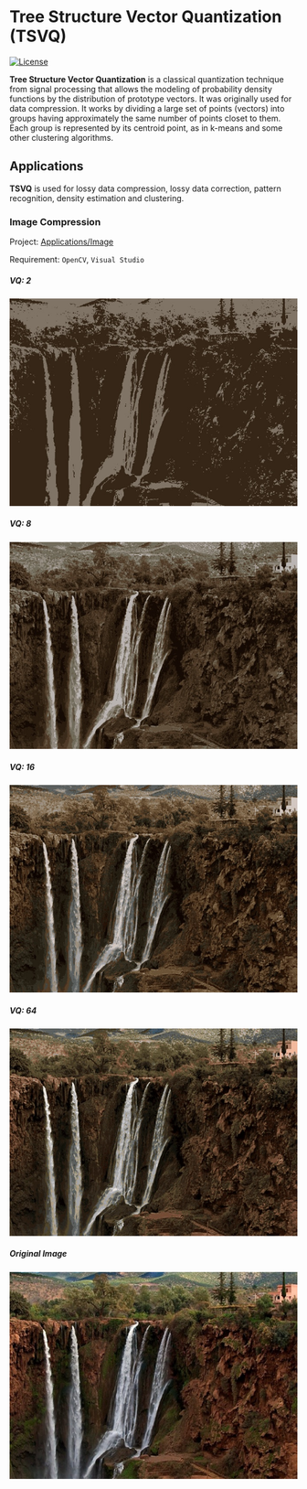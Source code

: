 # Tree Structure Vector Quantization (TSVQ)
[![License](https://img.shields.io/badge/license-BSD-blue.svg)](LICENSE) 

**Tree Structure Vector Quantization** is a classical quantization technique from signal processing that allows the modeling of probability density functions by the distribution of prototype vectors. It was originally used for data compression. It works by dividing a large set of points (vectors) into groups having approximately the same number of points closet to them. Each group is represented by its centroid point, as in k-means and some other clustering algorithms.

## Applications
**TSVQ** is used for lossy data compression, lossy data correction, pattern recognition, density estimation and clustering.

### Image Compression
Project: [Applications/Image](https://github.com/leechengpeng/TSVQ/tree/master/Applications/Image)

Requirement: `OpenCV`, `Visual Studio`
##### VQ: 2
![VQ2](Resources/Image/VQ2.jpg)
##### VQ: 8
![VQ8](Resources/Image/VQ8.jpg)
##### VQ: 16
![VQ16](Resources/Image/VQ16.jpg)
##### VQ: 64
![VQ64](Resources/Image/VQ64.jpg)
##### Original Image
![original](Resources/Image/waterfall.jpg)
